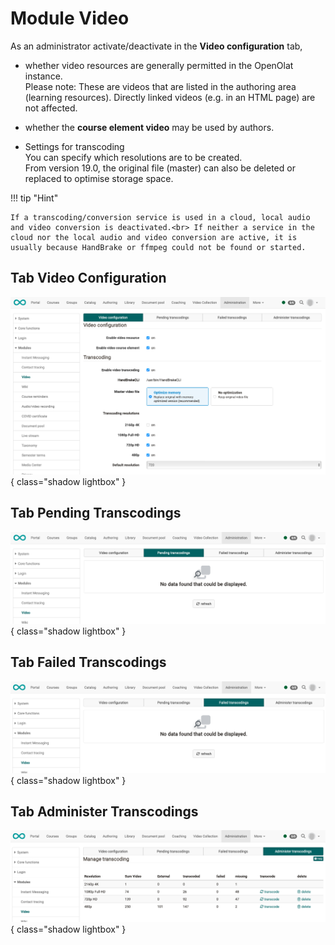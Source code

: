 # Module Video

As an administrator activate/deactivate in the **Video configuration** tab,

- whether video resources are generally permitted in the OpenOlat instance.<br> Please note: These are videos that are listed in the authoring area (learning resources). Directly linked videos (e.g. in an HTML page) are not affected.

- whether the **course element video** may be used by authors.

- Settings for transcoding<br>
You can specify which resolutions are to be created. <br>
From version 19.0, the original file (master) can also be deleted or replaced to optimise storage space.

!!! tip "Hint"

    If a transcoding/conversion service is used in a cloud, local audio and video conversion is deactivated.<br> If neither a service in the cloud nor the local audio and video conversion are active, it is usually because HandBrake or ffmpeg could not be found or started.



## Tab Video Configuration

![video_tab_video_config_v1_en.png](assets/video_tab_video_config_v1_en.png){ class="shadow lightbox" }

## Tab Pending Transcodings

![video_tab_pending_transcodings_v1_en.png](assets/video_tab_pending_transcodings_v1_en.png){ class="shadow lightbox" }

## Tab Failed Transcodings

![video_tab_failed_transcodings_v1_en.png](assets/video_tab_failed_transcodings_v1_en.png){ class="shadow lightbox" }


## Tab Administer Transcodings

![video_tab_admin_transcodings_v1_en.png](assets/video_tab_admin_transcodings_v1_en.png){ class="shadow lightbox" }